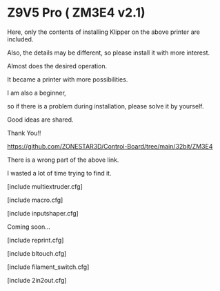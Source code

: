 # Z9V5 Pro ( ZM3E4 v2.1)

Here, only the contents of installing Klipper on the above printer are included.

Also, the details may be different, so please install it with more interest.

Almost does the desired operation.

It became a printer with more possibilities.

I am also a beginner, 

so if there is a problem during installation, please solve it by yourself.

Good ideas are shared.

Thank You!!


https://github.com/ZONESTAR3D/Control-Board/tree/main/32bit/ZM3E4

There is a wrong part of the above link.

I wasted a lot of time trying to find it.




[include multiextruder.cfg]

[include macro.cfg]

[include inputshaper.cfg]


Coming soon...

[include reprint.cfg]

[include bltouch.cfg]

[include filament_switch.cfg]

[include 2in2out.cfg]

